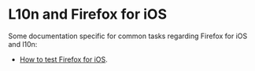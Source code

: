 # L10n and Firefox for iOS

Some documentation specific for common tasks regarding Firefox for iOS and l10n:
* [How to test Firefox for iOS](testing.md).
